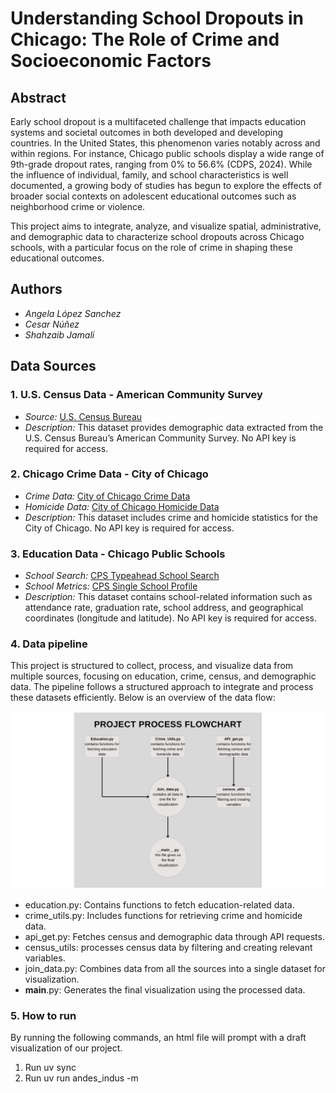 # Understanding School Dropouts in Chicago: The Role of Crime and Socioeconomic Factors

## Abstract
Early school dropout is a multifaceted challenge that impacts education systems and societal outcomes in both developed and developing countries. In the United States, this phenomenon varies notably across and within regions. For instance, Chicago public schools display a wide range of 9th-grade dropout rates, ranging from 0% to 56.6% (CDPS, 2024). While the influence of individual, family, and school characteristics is well documented, a growing body of studies has begun to explore the effects of broader social contexts on adolescent educational outcomes such as neighborhood crime or violence. 

This project aims to integrate, analyze, and visualize spatial, administrative, and demographic data to characterize school dropouts across Chicago schools, with a particular focus on the role of crime in shaping these educational outcomes.

## Authors
- *Angela López Sanchez*
- *Cesar Núñez*
- *Shahzaib Jamali*

## Data Sources

### 1. U.S. Census Data - American Community Survey
- *Source:* [U.S. Census Bureau](https://www.census.gov/programs-surveys/acs)
- *Description:* This dataset provides demographic data extracted from the U.S. Census Bureau’s American Community Survey. No API key is required for access.

### 2. Chicago Crime Data - City of Chicago
- *Crime Data:* [City of Chicago Crime Data](https://data.cityofchicago.org/Public-Safety/Crimes-Map/mw69-m6xi)
- *Homicide Data:* [City of Chicago Homicide Data](https://data.cityofchicago.org/Public-Safety/Homicides/ijzp-q8t2)
- *Description:* This dataset includes crime and homicide statistics for the City of Chicago. No API key is required for access.

### 3. Education Data - Chicago Public Schools
- *School Search:* [CPS Typeahead School Search](https://api.cps.edu/schoolprofile/Help/Api/GET-CPS-TypeaheadSchoolSearch_SearchValue)
- *School Metrics:* [CPS Single School Profile](https://api.cps.edu/schoolprofile/Help/Api/GET-CPS-SingleSchoolProfile_SchoolID)
- *Description:* This dataset contains school-related information such as attendance rate, graduation rate, school address, and geographical coordinates (longitude and latitude). No API key is required for access.

### 4. Data pipeline
This project is structured to collect, process, and visualize data from multiple sources, focusing on education, crime, census, and demographic data. The pipeline follows a structured approach to integrate and process these datasets efficiently. Below is an overview of the data flow:

![](data_pipeline.jpg)

- education.py: Contains functions to fetch education-related data.
- crime_utils.py: Includes functions for retrieving crime and homicide data.
- api_get.py: Fetches census and demographic data through API requests.
- census_utils: processes census data by filtering and creating relevant variables.
- join_data.py: Combines data from all the sources into a single dataset for visualization.
- __main__.py: Generates the final visualization using the processed data.

### 5. How to run
By running the following commands, an html file will prompt with a draft visualization of our project. 

1. Run uv sync
2. Run uv run andes_indus -m
